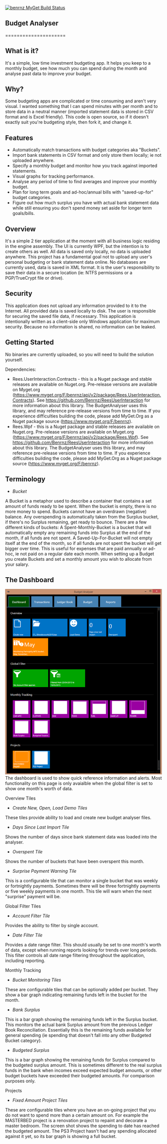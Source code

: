 [![benrnz MyGet Build Status](https://www.myget.org/BuildSource/Badge/benrnz?identifier=eaa804ca-ad35-41da-a864-eb490be52974)](https://www.myget.org/)
## Budget Analyser ##
=====================


What is it?
-----------
It's a simple, low time investment budgeting app. It helps you keep to a monthly budget, see how much you can spend during the month and analyse past data to improve your budget.

Why?
----
Some budgeting apps are complicated or time consuming and aren't very visual.  I wanted something that I can spend minutes with per month and to store data in a neutral manner (imported statement data is stored in CSV format and is Excel friendly).  This code is open source, so if it doesn't exactly suit you're budgeting style, then fork it, and change it.

Features
--------
 - Automatically match transactions with budget categories aka "Buckets".
 - Import bank statements in CSV format and only store them locally; ie not uploaded anywhere.
 - Specify a monthly budget and monitor how you track against imported statements.
 - Visual graphs for tracking performance.
 - Analyse any period of time to find averages and improve your monthly budget.
 - Plan for long term goals and ad-hoc/annual bills with "saved-up-for" budget categories.
 - Figure out how much surplus you have with actual bank statement data while still ensuring you don't spend money set aside for longer term goals/bills.
  
 
Overview
--------
It's a simple 2 tier application at the moment with all business logic residing in the engine assembly. The UI is currently WPF, but the intention is to create others as well. All data is saved only locally, no data is uploaded anywhere. This project has a fundamental goal not to upload any user's personal budgeting or bank statement data online.
No databases are currently used, data is saved in XML format.  It is the user's responsibility to save their data in a secure location (ie: NTFS permissions or a PGP/TrueCrypt file or drive).

Security
--------
This application does not upload any information provided to it to the Internet.  All provided data is saved locally to disk.  The user is responsible for securing the saved file data, if necessary.  This application is intentionally written as a client-side only Windows application for maximum security. Because no information is shared, no information can be leaked.

Getting Started
---------------
No binaries are currently uploaded, so you will need to build the solution yourself.

Dependencies:
* Rees.UserInteraction.Contracts - this is a Nuget package and stable releases are available on Nuget.org. Pre-release versions are available on Myget.org (https://www.myget.org/F/benrnz/api/v2/package/Rees.UserInteraction.Contracts).  See https://github.com/Benrnz/ReesUserInteraction for more information about this library. The BudgetAnalyser uses this library, and may reference pre-release versions from time to time. If you experience difficulties building the code, please add MyGet.Org as a Nuget package source (https://www.myget.org/F/benrnz).
* Rees.Wpf - this is a Nuget package and stable releases are available on Nuget.org. Pre-release versions are available on Myget.org (https://www.myget.org/F/benrnz/api/v2/package/Rees.Wpf).  See https://github.com/Benrnz/ReesUserInteraction for more information about this library. The BudgetAnalyser uses this library, and may reference pre-release versions from time to time. If you experience difficulties building the code, please add MyGet.Org as a Nuget package source (https://www.myget.org/F/benrnz).

Terminology
-----------
* _Bucket_

A Bucket is a metaphor used to describe a container that contains a set amount of funds ready to be spent.  When the bucket is empty, there is no more money to spend.  Buckets cannot have an overdrawn (negative) balance. Any overspending is automatically taken from the Surplus bucket, if there's no Surplus remaining, get ready to bounce.
There are a few different kinds of buckets: A Spent-Monthly-Bucket is a bucket that will automatically empty any remaining funds into Surplus at the end of the month, if all funds are not spent. A Saved-Up-For-Bucket will not empty itself at the end of the month, so if all funds are not spent the bucket will get bigger over time. This is useful for expenses that are paid annually or ad-hoc, ie not paid on a regular date each month. 
When setting up a Budget you create Buckets and set a monthly amount you wish to allocate from your salary.  

The Dashboard
-------------
![Budget Monitoring Dashboard](https://github.com/Benrnz/BudgetAnalyser/blob/master/Screenshot1.png "The Budget Analyser Monitoring Dashboard")
The dashboard is used to show quick reference information and alerts.  Most functionality on this page is only avaialble when the global filter is set to show one month's worth of data.

Overview Tiles
* _Create New, Open, Load Demo Tiles_

These tiles provide ability to load and create new budget analyser files.
* _Days Since Last Import Tile_

Shows the number of days since bank statement data was loaded into the analyser.
* _Overspent Tile_

Shows the number of buckets that have been overspent this month.
* _Surprise Payment Warning Tile_

This is a configurable tile that can monitor a single bucket that was weekly or fortnightly payments. Sometimes there will be three fortnightly payments or five weekly payments in one month. This tile will warn when the next "surprise" payment will be.

Global Filter Tiles
* _Account Filter Tile_

Provides the ability to filter by single account.
* _Date Filter Tile_

Provides a date range filter.  This should usually be set to one month's worth of data, except when running reports looking for trends over long periods. This filter controls all date range filtering throughout the application, including reporting.

Monthly Tracking
* _Bucket Monitoring Tiles_

These are configurable tiles that can be optionally added per bucket.  They show a bar graph indicating remaining funds left in the bucket for the month.
* _Bank Surplus_

This is a bar graph showing the remaining funds left in the Surplus bucket. This monitors the actual bank Surplus amount from the previous Ledger Book Reconciliation. Essentially this is the remaining funds available for general spending (ie spending that doesn't fall into any other Budgeted Bucket category).
* _Budgeted Surplus_

This is a bar graph showing the remaining funds for Surplus compared to the budgeted surplus amount.  This is sometimes different to the real surplus funds in the bank when incomes exceed expected budget amounts, or other budget buckets have exceeded their budgeted amounts. For comparison purposes only.

Projects
* _Fixed Amount Project Tiles_

These are configurable tiles where you have an on-going project that you do not want to spend more than a certain amount on.  For example the MASTERBED project is a renovation project to repaint and decorate a master bedroom. The screen shot shows the spending to date has reached the budgeted amount. The PS3 Project hasn't had any spending allocated against it yet, so its bar graph is showing a full bucket.

